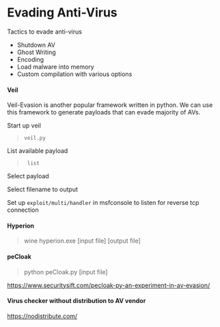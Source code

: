 # Evading Anti-Virus

Tactics to evade anti-virus
* Shutdown AV
* Ghost Writing
* Encoding
* Load malware into memory
* Custom compilation with various options

#### Veil
Veil-Evasion is another popular framework written in python. We can use this framework to generate payloads that can evade majority of AVs.

Start up veil

> `veil.py`

List available payload

> ` list`

Select payload

Select filename to output

Set up `exploit/multi/handler` in msfconsole to listen for reverse tcp connection


#### Hyperion


> wine hyperion.exe \[input file\] \[output file\]

#### peCloak

> python peCloak.py \[input file\]

https://www.securitysift.com/pecloak-py-an-experiment-in-av-evasion/

#### Virus checker without distribution to AV vendor
https://nodistribute.com/
